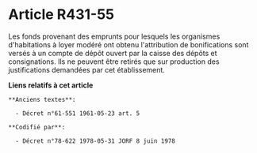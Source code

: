 # Article R431-55

Les fonds provenant des emprunts pour lesquels les organismes d'habitations à loyer modéré ont obtenu l'attribution de
bonifications sont versés à un compte de dépôt ouvert par la caisse des dépôts et consignations. Ils ne peuvent être retirés
que sur production des justifications demandées par cet établissement.

**Liens relatifs à cet article**

	**Anciens textes**:

	  - Décret n°61-551 1961-05-23 art. 5

	**Codifié par**:

	  - Décret n°78-622 1978-05-31 JORF 8 juin 1978
